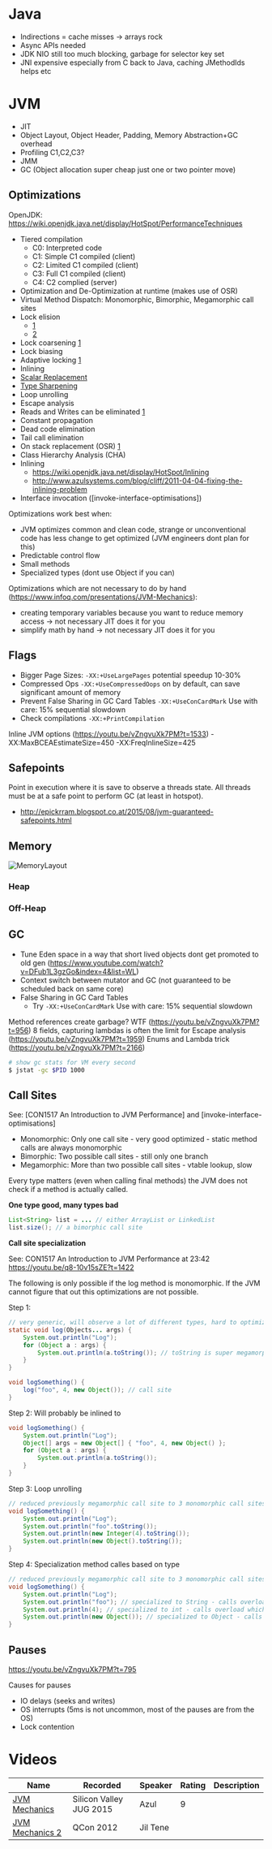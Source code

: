 Java
====

* Indirections = cache misses -> arrays rock
* Async APIs needed
* JDK NIO still too much blocking, garbage for selector key set
* JNI expensive especially from C back to Java, caching JMethodIds helps etc

# JVM

* JIT
* Object Layout, Object Header, Padding, Memory Abstraction+GC overhead
* Profiling C1,C2,C3?
* JMM
* GC (Object allocation super cheap just one or two pointer move)

## Optimizations

OpenJDK: https://wiki.openjdk.java.net/display/HotSpot/PerformanceTechniques

 * Tiered compilation
   + C0: Interpreted code
   + C1: Simple C1 compiled (client)
   + C2: Limited C1 compiled (client)
   + C3: Full C1 compiled (client)
   + C4: C2 complied (server)
 * Optimization and De-Optimization at runtime (makes use of OSR)
 * Virtual Method Dispatch: Monomorphic, Bimorphic, Megamorphic call sites
 * Lock elision
   + [1](https://youtu.be/9yzZ4d3xueU?list=WL&t=1314)
   + [2](http://www.ibm.com/developerworks/library/j-jtp10185/index.html)
 * Lock coarsening [1](http://www.ibm.com/developerworks/library/j-jtp10185/index.html)
 * Lock biasing
 * Adaptive locking [1](http://www.ibm.com/developerworks/library/j-jtp10185/index.html)
 * Inlining
 * [Scalar Replacement](https://www.youtube.com/watch?v=9yzZ4d3xueU&list=WL&index=3)
 * [Type Sharpening](https://youtu.be/9yzZ4d3xueU?list=WL&t=1341)
 * Loop unrolling
 * Escape analysis
 * Reads and Writes can be eliminated [1](https://www.infoq.com/presentations/JVM-Mechanics)
 * Constant propagation
 * Dead code elimination
 * Tail call elimination
 * On stack replacement (OSR) [1](https://youtu.be/9yzZ4d3xueU?list=WL&t=1375)
 * Class Hierarchy Analysis (CHA)
 * Inlining
    + https://wiki.openjdk.java.net/display/HotSpot/Inlining
    + http://www.azulsystems.com/blog/cliff/2011-04-04-fixing-the-inlining-problem
 * Interface invocation ([invoke-interface-optimisations])

Optimizations work best when:

 * JVM optimizes common and clean code, strange or unconventional code has less change to get optimized (JVM engineers dont plan for this)
 * Predictable control flow
 * Small methods
 * Specialized types (dont use Object if you can)
 
Optimizations which are not necessary to do by hand (https://www.infoq.com/presentations/JVM-Mechanics): 

 * creating temporary variables because you want to reduce memory access -> not necessary JIT does it for you
 * simplify math by hand -> not necessary JIT does it for you
 
## Flags

 * Bigger Page Sizes: ```-XX:+UseLargePages``` potential speedup 10-30%
 * Compressed Ops ```-XX:+UseCompressedOops``` on by default, can save significant amount of memory
 * Prevent False Sharing in GC Card Tables ```-XX:+UseConCardMark``` Use with care: 15% sequential slowdown
 * Check compilations ```-XX:+PrintCompilation```

Inline JVM options (https://youtu.be/vZngvuXk7PM?t=1533) -XX:MaxBCEAEstimateSize=450 -XX:FreqInlineSize=425

## Safepoints

Point in execution where it is save to observe a threads state. All threads must be at a safe point to perform GC (at least in hotspot).

 * http://epickrram.blogspot.co.at/2015/08/jvm-guaranteed-safepoints.html
 
## Memory
 
![MemoryLayout](http://www.pointsoftware.ch/wp-content/uploads/2012/11/Cookbook_JVMArguments_2_MemoryModel.png)
 
### Heap

### Off-Heap
 
## GC

 * Tune Eden space in a way that short lived objects dont get promoted to old gen (https://www.youtube.com/watch?v=DFub1L3gzGo&index=4&list=WL)
 * Context switch between mutator and GC (not guaranteed to be scheduled back on same core)
 * False Sharing in GC Card Tables
   + Try ```-XX:+UseConCardMark``` Use with care: 15% sequential slowdown

Method references create garbage? WTF (https://youtu.be/vZngvuXk7PM?t=956)
8 fields, capturing lambdas is often the limit for Escape analysis (https://youtu.be/vZngvuXk7PM?t=1959)
Enums and Lambda trick (https://youtu.be/vZngvuXk7PM?t=2166)

```bash
# show gc stats for VM every second
$ jstat -gc $PID 1000
```

## Call Sites

See: [CON1517 An Introduction to JVM Performance] and [invoke-interface-optimisations]

 * Monomorphic: Only one call site - very good optimized - static method calls are always monomorphic
 * Bimorphic: Two possible call sites - still only one branch
 * Megamorphic: More than two possible call sites - vtable lookup, slow

Every type matters (even when calling final methods) the JVM does not check if a method is actually called.

**One type good, many types bad**

```java
List<String> list = ... // either ArrayList or LinkedList
list.size(); // a bimorphic call site
```

**Call site specialization**

See: CON1517 An Introduction to JVM Performance at 23:42 https://youtu.be/q8-10v15sZE?t=1422

The following is only possible if the log method is monomorphic. 
If the JVM cannot figure that out this optimizations are not possible.

Step 1:

```java
// very generic, will observe a lot of different types, hard to optimize
static void log(Objects... args) {
    System.out.println("Log");
    for (Object a : args) {
        System.out.println(a.toString()); // toString is super megamorphic
    }
}

void logSomething() {
    log("foo", 4, new Object()); // call site
}
```

Step 2: Will probably be inlined to

```java
void logSomething() {
    System.out.println("Log");
    Object[] args = new Object[] { "foo", 4, new Object() };
    for (Object a : args) {
        System.out.println(a.toString());
    }
}
```

Step 3: Loop unrolling

```java
// reduced previously megamorphic call site to 3 monomorphic call sites
void logSomething() {
    System.out.println("Log");
    System.out.println("foo".toString());
    System.out.println(new Integer(4).toString());
    System.out.println(new Object().toString());
}
```

Step 4: Specialization method calles based on type

```java
// reduced previously megamorphic call site to 3 monomorphic call sites
void logSomething() {
    System.out.println("Log");
    System.out.println("foo"); // specialized to String - calls overload which takes String
    System.out.println(4); // specialized to int - calls overload which takes int
    System.out.println(new Object()); // specialized to Object - calls overload which takes Object
}
```

## Pauses

https://youtu.be/vZngvuXk7PM?t=795

Causes for pauses
 * IO delays (seeks and writes)
 * OS interrupts (5ms is not uncommon, most of the pauses are from the OS)
 * Lock contention
 
# Videos

Name | Recorded | Speaker | Rating | Description |
-----| ---------|---------|--------|-------------|
[JVM Mechanics](https://www.youtube.com/watch?v=E9i9NJeXGmM) | Silicon Valley JUG 2015 | Azul | 9 |  | 
[JVM Mechanics 2](https://www.infoq.com/presentations/JVM-Mechanics) | QCon 2012 | Jil Tene | | |